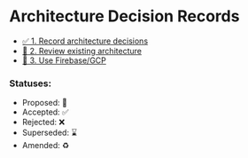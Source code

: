 # Architecture Decision Records

* [✅ 1. Record architecture decisions](0001-record-architecture-decisions.md)
* [🤔 2. Review existing architecture](0002-review-existing-architecture.md)
* [🤔 3. Use Firebase/GCP](0003-use-firebase-gcp.md)


### Statuses:

* Proposed: 🤔
* Accepted: ✅
* Rejected: ❌
* Superseded: ⌛️
* Amended: ♻️